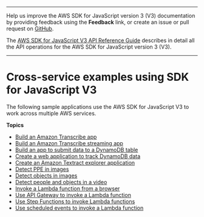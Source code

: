 --------

Help us improve the AWS SDK for JavaScript version 3 \(V3\) documentation by providing feedback using the **Feedback** link, or create an issue or pull request on [GitHub](https://github.com/awsdocs/aws-sdk-for-javascript-v3)\.

 The [AWS SDK for JavaScript V3 API Reference Guide](https://docs.aws.amazon.com/AWSJavaScriptSDK/v3/latest/index.html) describes in detail all the API operations for the AWS SDK for JavaScript version 3 \(V3\)\.

--------

# Cross\-service examples using SDK for JavaScript V3<a name="javascript_code_examples_cross_service"></a>

The following sample applications use the AWS SDK for JavaScript V3 to work across multiple AWS services\.

**Topics**
+ [Build an Amazon Transcribe app](cross_TranscriptionApp_javascript_topic.md)
+ [Build an Amazon Transcribe streaming app](cross_TranscriptionStreamingApp_javascript_topic.md)
+ [Build an app to submit data to a DynamoDB table](cross_SubmitDataApp_javascript_topic.md)
+ [Create a web application to track DynamoDB data](cross_DynamoDBDataTracker_javascript_topic.md)
+ [Create an Amazon Textract explorer application](cross_TextractExplorer_javascript_topic.md)
+ [Detect PPE in images](cross_RekognitionPhotoAnalyzerPPE_javascript_topic.md)
+ [Detect objects in images](cross_RekognitionPhotoAnalyzer_javascript_topic.md)
+ [Detect people and objects in a video](cross_RekognitionVideoDetection_javascript_topic.md)
+ [Invoke a Lambda function from a browser](cross_LambdaForBrowser_javascript_topic.md)
+ [Use API Gateway to invoke a Lambda function](cross_LambdaAPIGateway_javascript_topic.md)
+ [Use Step Functions to invoke Lambda functions](cross_ServerlessWorkflows_javascript_topic.md)
+ [Use scheduled events to invoke a Lambda function](cross_LambdaScheduledEvents_javascript_topic.md)